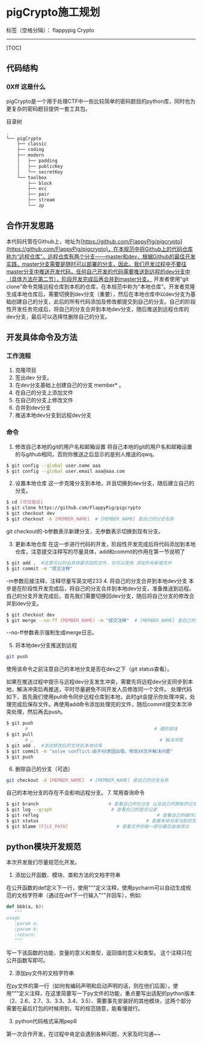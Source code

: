 # pigCrypto施工规划

标签（空格分隔）： flappypig Crypto

---

[TOC]

## 代码结构

### 0Xff 这是什么

pigCrypto是一个用于处理CTF中一些比较简单的密码题目的python库，同时也为更复杂的密码题目提供一套工具包。

目录树

```bash
.
└── pigCrypto
    ├── classic
    ├── coding
    ├── modern
    │   ├── padding
    │   ├── publicKey
    │   └── secretKey
    └── toolbox
        ├── block
        ├── ecc
        ├── pair
        ├── stream
        └── zp
```

## 合作开发思路
本代码托管在Github上，地址为[https://github.com/FlappyPig/pigcrypto](https://github.com/FlappyPig/pigcrypto)，在本规范中将Github上的代码仓库称为“远程仓库”。远程仓库有两个分支——master和dev，根据Github的最佳开发实践，master分支需要是随时可以部署的分支，因此，我们开发过程中不要往master分支中推送开发代码，任何自己开发的代码需要推送到远程的dev分支中（具体方法在第二节），阶段开发完成后再合并到master分支。
开发者使用“git clone”命令克隆远程仓库到本机的仓库，在本规范中称为“本地仓库”。开发者克隆生成本地仓库后，需要切换到dev分支（重要），然后在本地仓库中以dev分支为基础创建自己的分支，此后的所有代码添加及修改都提交到自己的分支。自己的阶段性开发任务完成后，将自己的分支合并到本地dev分支，随后推送到远程仓库的dev分支，最后可以选择性删除自己的分支。

## 开发具体命令及方法

### 工作流程

1. 克隆项目
2. 签出dev 分支。
3. 	在dev分支基础上创建自己的分支 member* 。
4. 在自己的分支上添加文件
5. 	在自己的分支上修改文件
6. 	合并到dev分支
7. 	推送本地dev分支到远程dev分支
### 命令
1. 	修改自己本地的git的用户名和邮箱设置
将自己本地的git的用户名和邮箱设置的与github相同，否则你推送之后显示的是别人推送的qwq。
```bash
$ git config --global user.name aaa
$ git config --global user.email aaa@aaa.com
```
2. 	设置本地仓库
 这一步克隆分支到本地，并且切换到dev分支，随后建立自己的分支。
```bash
$ cd [项目路径] 
$ git clone https://github.com/FlappyPig/pigcrypto  
$ git checkout dev
$ git checkout -b [MEMBER_NAME]  # [MEMBER_NAME] 是自己的分支名称
```
git checkout的-b参数表示新建分支，无参数表示切换到现有分支。

3. 	更新本地仓库
在这一步进行代码的开发，阶段性开发完成后将代码添加到本地仓库，注意提交注释写的尽量具体，add和commit的作用在第一节说明了
```bash
$ git add .  #这里可以列出具体要添加的文件，也可以使用.添加所有新增文件
$ git commit -m "提交注释"

```
-m参数后接注释，注释尽量写英文吧233
4. 将自己的分支合并到本地dev分支
本步是在阶段性开发完成后，将自己的分支合并到本地dev分支，准备推送到远程。自己的分支开发完成后，首先我们需要切换回dev分支，随后将自己分支的修改合并到dev分支。
```bash
$ git checkout dev
$ git merge --no-ff [MEMBER_NAME] -m "提交注释"  # [MEMBER_NAME] 是自己的分支名称
```
--no-ff参数表示强制生成merge日志。

5. 	将本地dev分支推送到远程
```bash
git push
```
使用该命令之前注意自己的本地分支是否在dev之下（git status查看）。

如果在推送过程中提示与远程dev分支发生冲突，需要先将远程dev分支同步到本地，解决冲突后再推送，平时尽量避免不同开发人员修改同一个文件。
处理代码如下，首先我们使用pull命令同步远程仓库到本地，此时git会提示你处理冲突，处理完成后保存文件。再使用add命令添加处理完的文件，随后commit提交本次冲突处理，然后再去push。
```bash
$ git push 
       #                                               # 遇到错误
$ git pull
       # …                                               # 解决冲突
$ git add .  #添加修改后的文件到本地仓库
$ git commit -m "solve conflict:由于XX原因出错，修改XX文件解决问题"
$ git push
```
6. 删除自己的分支（可选）
```bash
git checkout -d [MEMBER_NAME]  # [MEMBER_NAME] 是自己的分支名称
```
自己的本地分支的存在不会影响远程分支。
7. 	常用查询命令
```bash
$ git branch                          # 查看自己所在分支 以及自己所拥有的分支
$ git log --graph                      # 查看自己的提交记录
$ git reflog                                            # 查看自己的操作历史
$ git status                                        # 查看本地仓库当前的文件状态
$ git blame [FILE_PATH]                  # 查看文件的每一部分最后由谁改动
```
## python模块开发规范
本次开发我们尽量规范化开发。

1.	添加公开函数、模块、类和方法的文档字符串

 在公开函数的def定义下一行，使用"""定义注释，使用pycharm可以自动生成规范的文档字符串（通过在def下一行输入"""并回车），例如:
 ```py
def bbb(a, b):
    """
usage
    :param a:
    :param b:
    :return:
    """
```

 写一下该函数的功能、变量的意义和类型，返回值的意义和类型。
这个注释只在公开函数写即可。

2. 添加py文件的文档字符串

 在py文件的第一行（如何有编码声明和启动声明的话，则在他们后面），使用"""定义注释，在这里简要写一下py文件的功能，重点要写出适配的python版本（2、2.6、2.7、3、3.3、3.4、3.5）、需要事先安装好的其他模块，这两个部分需要在最后打包的时候用到，写的规范随意，能看懂就行。


3. python代码格式采用pep8

第一次合作开发，在过程中肯定会遇到各种问题，大家及时沟通~~
